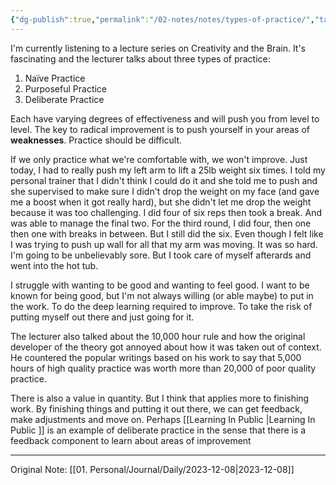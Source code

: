 ```yaml
---
{"dg-publish":true,"permalink":"/02-notes/notes/types-of-practice/","tags":["Note"],"created":"2023-12-08T11:20:31.000-04:00","updated":"2024-07-05T11:50:16.821-03:00"}
---
```


I'm currently listening to a lecture series on Creativity and the Brain. It's fascinating and the lecturer talks about three types of practice:
1. Naïve Practice
2. Purposeful Practice 
3. Deliberate Practice

Each have varying degrees of effectiveness and will push you from level to level. The key to radical improvement is to push yourself in your areas of **weaknesses**. Practice should be difficult. 

If we only practice what we're comfortable with, we won't improve. Just today, I had to really push my left arm to lift a 25lb weight six times. I told my personal trainer that I didn't think I could do it and she told me to push and she supervised to make sure I didn't drop the weight on my face (and gave me a boost when it got really hard), but she didn't let me drop the weight because it was too challenging. I did four of six reps then took a break. And was able to manage the final two. For the third round, I did four, then one then one with breaks in between. But I still did the six. Even though I felt like I was trying to push up wall for all that my arm was moving. It was so hard. I'm going to be unbelievably sore. But I took care of myself afterards and went into the hot tub. 

I struggle with wanting to be good and wanting to feel good. I want to be known for being good, but I'm not always willing (or able maybe) to put in the work. To do the deep learning required to improve. To take the risk of putting myself out there and just going for it. 

The lecturer also talked about the 10,000 hour rule and how the original developer of the theory got annoyed about how it was taken out of context. He countered the popular writings based on his work to say that 5,000 hours of  high quality practice was worth more than 20,000 of poor quality practice. 

 There is also a value in quantity. But I think that applies more to finishing work. By finishing things and putting it out there, we can get feedback, make adjustments and move on. Perhaps [[Learning In Public \|Learning In Public ]] is an example of deliberate practice in the sense that there is a feedback component to learn about areas of improvement

---
Original Note: [[01. Personal/Journal/Daily/2023-12-08\|2023-12-08]]